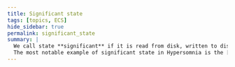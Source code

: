 ```yaml
---
title: Significant state
tags: [topics, ECS] 
hide_sidebar: true
permalink: significant_state
summary: |
  We call state **significant** if it is read from disk, written to disk and synchronized through the network.  
  The most notable example of significant state in Hypersomnia is the [``cosmos_solvable::significant``](cosmos_solvable#significant) field. 
---
```


